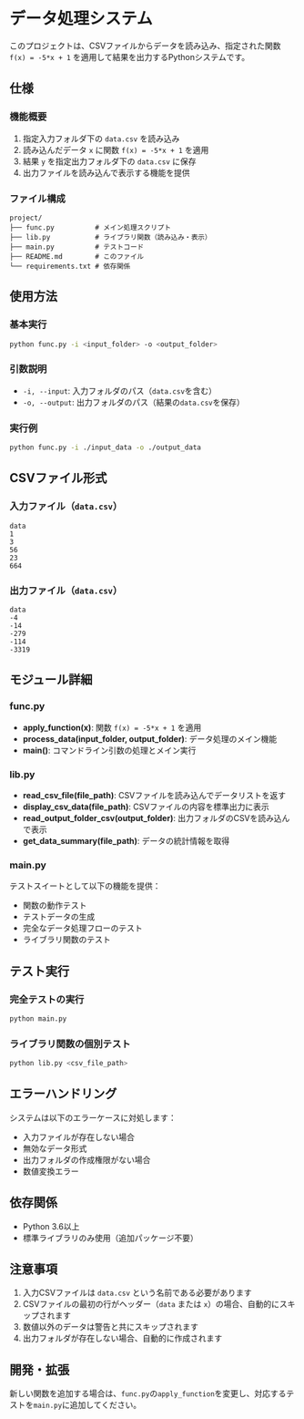 # データ処理システム

このプロジェクトは、CSVファイルからデータを読み込み、指定された関数 `f(x) = -5*x + 1` を適用して結果を出力するPythonシステムです。

## 仕様

### 機能概要
1. 指定入力フォルダ下の `data.csv` を読み込み
2. 読み込んだデータ `x` に関数 `f(x) = -5*x + 1` を適用
3. 結果 `y` を指定出力フォルダ下の `data.csv` に保存
4. 出力ファイルを読み込んで表示する機能を提供

### ファイル構成
```
project/
├── func.py          # メイン処理スクリプト
├── lib.py           # ライブラリ関数（読み込み・表示）
├── main.py          # テストコード
├── README.md        # このファイル
└── requirements.txt # 依存関係
```

## 使用方法

### 基本実行
```bash
python func.py -i <input_folder> -o <output_folder>
```

### 引数説明
- `-i, --input`: 入力フォルダのパス（`data.csv`を含む）
- `-o, --output`: 出力フォルダのパス（結果の`data.csv`を保存）

### 実行例
```bash
python func.py -i ./input_data -o ./output_data
```

## CSVファイル形式

### 入力ファイル（`data.csv`）
```
data
1
3
56
23
664
```

### 出力ファイル（`data.csv`）
```
data
-4
-14
-279
-114
-3319
```

## モジュール詳細

### func.py
- **apply_function(x)**: 関数 `f(x) = -5*x + 1` を適用
- **process_data(input_folder, output_folder)**: データ処理のメイン機能
- **main()**: コマンドライン引数の処理とメイン実行

### lib.py
- **read_csv_file(file_path)**: CSVファイルを読み込んでデータリストを返す
- **display_csv_data(file_path)**: CSVファイルの内容を標準出力に表示
- **read_output_folder_csv(output_folder)**: 出力フォルダのCSVを読み込んで表示
- **get_data_summary(file_path)**: データの統計情報を取得

### main.py
テストスイートとして以下の機能を提供：
- 関数の動作テスト
- テストデータの生成
- 完全なデータ処理フローのテスト
- ライブラリ関数のテスト

## テスト実行

### 完全テストの実行
```bash
python main.py
```

### ライブラリ関数の個別テスト
```bash
python lib.py <csv_file_path>
```

## エラーハンドリング

システムは以下のエラーケースに対処します：
- 入力ファイルが存在しない場合
- 無効なデータ形式
- 出力フォルダの作成権限がない場合
- 数値変換エラー

## 依存関係

- Python 3.6以上
- 標準ライブラリのみ使用（追加パッケージ不要）

## 注意事項

1. 入力CSVファイルは `data.csv` という名前である必要があります
2. CSVファイルの最初の行がヘッダー（`data` または `x`）の場合、自動的にスキップされます
3. 数値以外のデータは警告と共にスキップされます
4. 出力フォルダが存在しない場合、自動的に作成されます

## 開発・拡張

新しい関数を追加する場合は、`func.py`の`apply_function`を変更し、対応するテストを`main.py`に追加してください。
